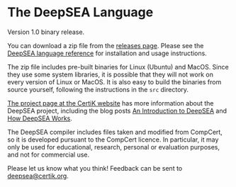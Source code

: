 # The DeepSEA Language

Version 1.0 binary release.

You can download a zip file from the [releases page](https://github.com/CertiKProject/deepsea-preview/releases). Please see the [DeepSEA language reference](https://github.com/CertiKProject/deepsea-preview/blob/master/DeepSEA%20language%20reference.pdf) for installation and usage instructions.  

The zip file includes pre-built binaries for Linux (Ubuntu) and MacOS. Since they use some system libraries, it is possible that they will not work on every version of Linux or MacOS. It is also easy to build the binaries from source yourself, following the instructions in the `src` directory.

[The project page at the CertiK website](https://certik.org/research/deepsea/) has more information about the DeepSEA project, including the blog posts [An Introduction to DeepSEA](https://certik.org/blog/technology/an-introduction-to-deepsea) and [How DeepSEA Works](https://certik.org/blog/technology/how-deepsea-works-with-an-example-token-contact/).

The DeepSEA compiler includes files taken and modified from CompCert, so it is developed pursuant to the CompCert licence. In particular, it may only be used for educational, research, personal or evaluation purposes, and not for commercial use.

Please let us know what you think! Feedback can be sent to deepsea@certik.org. 
